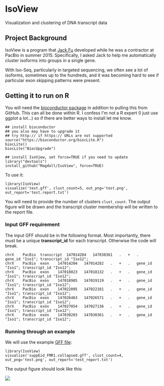 # IsoView
Visualization and clustering of DNA transcript data

## Project Background

IsoView is a program that [Jack Fu](http://jfubiostats.com/) developed while he was a contractor at PacBio in summer 2015. Specifically, I asked Jack to help me automatically cluster isoforms into groups in a single gene. 

With Iso-Seq, particularly in targeted sequencing, we often see a lot of isoforms, sometimes up to the hundreds, and it was becoming hard to see if particular exon skipping patterns were present. 


## Getting it to run on R

You will need the [bioconductor package](https://www.bioconductor.org/install/) in addition to pulling this from GitHub. This can all be done within R. I confess I'm not a R expert (I just use ggplot a lot...) so if there are better ways to install let me know.

```
## install bioconductor 
## you also may have to upgrade it
## try http:// if https:// URLs are not supported
source("https://bioconductor.org/biocLite.R")
biocLite()
biocLite("BiocUpgrade")

## install IsoView, set force=TRUE if you need to update
library("devtools")
install_github("Magdoll/IsoView", force=TRUE)  
```

To use it:

```
library(IsoView)
visualize('test.gff', clust_count=5, out_png='test.png', out_report='test.report.txt')
```

You will need to provide the number of clusters `clust_count`. The output figure will be drawn and the transcript cluster membership will be written to the report file.


### Input GFF requirement

The input GFF should be in the following format. Most importantly, there must be a unique **transcript_id** for each transcript. Otherwise the code will break. 

```
chrX	PacBio	transcript	147014204	147030361	.	+	.	gene_id "Iso1"; transcript_id "Iso12";
chrX	PacBio	exon	147014204	147014282	.	+	.	gene_id "Iso1"; transcript_id "Iso12";
chrX	PacBio	exon	147018023	147018132	.	+	.	gene_id "Iso1"; transcript_id "Iso12";
chrX	PacBio	exon	147018985	147019119	.	+	.	gene_id "Iso1"; transcript_id "Iso12";
chrX	PacBio	exon	147022095	147022181	.	+	.	gene_id "Iso1"; transcript_id "Iso12";
chrX	PacBio	exon	147026463	147026571	.	+	.	gene_id "Iso1"; transcript_id "Iso12";
chrX	PacBio	exon	147027054	147027136	.	+	.	gene_id "Iso1"; transcript_id "Iso12";
chrX	PacBio	exon	147030203	147030361	.	+	.	gene_id "Iso1"; transcript_id "Iso12";
```


### Running through an example

We will use the example [GFF file](https://github.com/Magdoll/IsoView/blob/master/example/suppEid_FMR1.collapsed.gff):

```
library(IsoView)
visualize('suppEid_FMR1.collapsed.gff', clust_count=4, out_png='test.png', out_report='test_report.txt')
```

The output figure should look like this:

![](https://dl.dropboxusercontent.com/u/47842021/wiki_transcriptome/IsoView_example/isoview_out.png)


